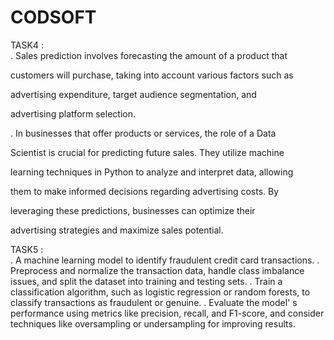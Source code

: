 # CODSOFT
 TASK4 :    
 .  Sales prediction involves forecasting the amount of a product that

customers will purchase, taking into account various factors such as

advertising expenditure, target audience segmentation, and

advertising platform selection.

.   In businesses that offer products or services, the role of a Data

Scientist is crucial for predicting future sales. They utilize machine

learning techniques in Python to analyze and interpret data, allowing

them to make informed decisions regarding advertising costs. By

leveraging these predictions, businesses can optimize their

advertising strategies and maximize sales potential. 


TASK5 :  
.  A machine learning model to identify fraudulent credit card
transactions.
.  Preprocess and normalize the transaction data, handle class
imbalance issues, and split the dataset into training and testing sets.
.  Train a classification algorithm, such as logistic regression or random
forests, to classify transactions as fraudulent or genuine.
.   Evaluate the model'
s performance using metrics like precision, recall,
and F1-score, and consider techniques like oversampling or
undersampling for improving results.
